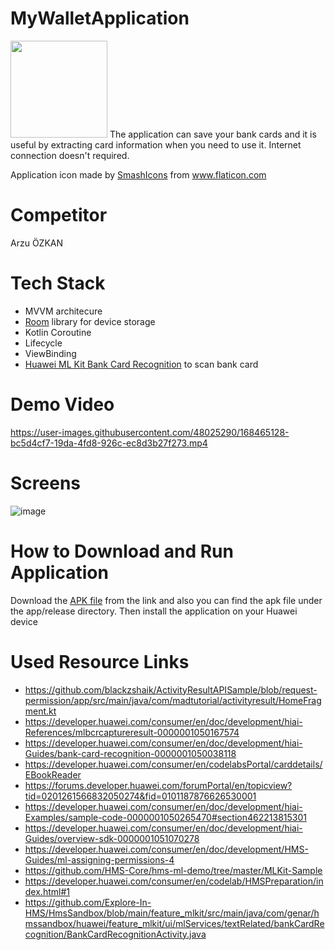 # MyWalletApplication

<img src="https://user-images.githubusercontent.com/48025290/168461146-e2d9bc2b-caa9-4044-bded-751853c9e582.png" height=155px/>
The application can save your bank cards and it is useful by extracting card information when you need to use it. Internet connection doesn't required.

Application icon made by [SmashIcons](https://www.flaticon.com/authors/smashicons) from www.flaticon.com

# Competitor
Arzu ÖZKAN

# Tech Stack
- MVVM architecure
- [Room](https://developer.android.com/jetpack/androidx/releases/room) library for device storage
- Kotlin Coroutine
- Lifecycle
- ViewBinding
- [Huawei ML Kit Bank Card Recognition](https://developer.huawei.com/consumer/en/doc/development/hiai-Guides/bcr-sdk-0000001050038086) to scan bank card

# Demo Video


https://user-images.githubusercontent.com/48025290/168465128-bc5d4cf7-19da-4fd8-926c-ec8d3b27f273.mp4


# Screens
![image](https://user-images.githubusercontent.com/48025290/168447119-f99ef922-6b6a-4952-873d-5dcdf84fe316.png)


# How to Download and Run Application
Download the [APK file](https://github.com/arzuozkan/MyWalletApplication/blob/master/app/release/app-release.apk) from the link and also you can find the apk file under the app/release directory. Then install the application on your Huawei device

# Used Resource Links
- https://github.com/blackzshaik/ActivityResultAPISample/blob/request-permission/app/src/main/java/com/madtutorial/activityresult/HomeFragment.kt
- https://developer.huawei.com/consumer/en/doc/development/hiai-References/mlbcrcaptureresult-0000001050167574
- https://developer.huawei.com/consumer/en/doc/development/hiai-Guides/bank-card-recognition-0000001050038118
- https://developer.huawei.com/consumer/en/codelabsPortal/carddetails/EBookReader
- https://forums.developer.huawei.com/forumPortal/en/topicview?tid=0201261566832050274&fid=0101187876626530001
- https://developer.huawei.com/consumer/en/doc/development/hiai-Examples/sample-code-0000001050265470#section462213815301
- https://developer.huawei.com/consumer/en/doc/development/hiai-Guides/overview-sdk-0000001051070278
- https://developer.huawei.com/consumer/en/doc/development/HMS-Guides/ml-assigning-permissions-4
- https://github.com/HMS-Core/hms-ml-demo/tree/master/MLKit-Sample
- https://developer.huawei.com/consumer/en/codelab/HMSPreparation/index.html#1
- https://github.com/Explore-In-HMS/HmsSandbox/blob/main/feature_mlkit/src/main/java/com/genar/hmssandbox/huawei/feature_mlkit/ui/mlServices/textRelated/bankCardRecognition/BankCardRecognitionActivity.java


